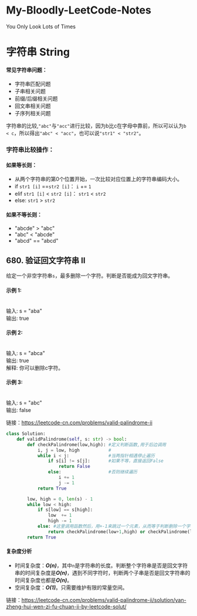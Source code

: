 # My-Bloodly-LeetCode-Notes
You Only Look Lots of Times

# 字符串 String

#### 常见字符串问题：
* 字符串匹配问题
* 子串相关问题
* 前缀/后缀相关问题
* 回文串相关问题
* 子序列相关问题

字符串的比较,`"abc"`与`"acc"`进行比较，因为b比c在字母中靠前，所以可以认为`b < c`，所以得出`"abc" < "acc"`，也可以说`"str1" < "str2"`。

### 字符串比较操作：
#### 如果等长则：
* 从两个字符串的第0个位置开始，一次比较对应位置上的字符串编码大小。
* if   `str1 [i]` ==`str2 [i]`： `i` += `1`
* elif `str1 [i]` < `str2 [i]`： `str1` < `str2`
* else: `str1` > `str2`
#### 如果不等长则：
* "abcde" > "abc"
* "abc" < "abcde"
* "abcd" == "abcd" 

##  680. 验证回文字符串 Ⅱ
给定一个非空字符串`s`，最多删除一个字符。判断是否能成为回文字符串。

#### 示例 1:
<br>输入: s = "aba"
<br>输出: true

#### 示例 2:
<br>输入: s = "abca"
<br>输出: true
<br>解释: 你可以删除c字符。

#### 示例 3:
<br>输入: s = "abc"
<br>输出: false

链接：https://leetcode-cn.com/problems/valid-palindrome-ii


```Python
class Solution:
    def validPalindrome(self, s: str) -> bool:
        def checkPalindrome(low,high): #定义判断函数,用于后边调用
            i, j = low, high           #
            while i < j:               #当两指针相遇停止遍历
                if s[i] != s[j]:       #如果不等，直接返回False
                    return False
                else:                  #否则继续遍历
                    i += 1
                    j -= 1
            return True

        low, high = 0, len(s) - 1
        while low < high:
            if s[low] == s[high]:
                low  += 1
                high -= 1
            else: #这里调用函数然后，用+-1来跳过一个元素，从而等于判断删除一个字符是否回文
                return checkPalindrome(low+1,high) or checkPalindrome(low,high-1)
        return True
```

#### 复杂度分析

* 时间复杂度：***O(n)***，其中`n`是字符串的长度。判断整个字符串是否是回文字符串的时间复杂度是***O(n)***，遇到不同字符时，判断两个子串是否是回文字符串的时间复杂度也都是***O(n)***。
* 空间复杂度：***O(1)***。只需要维护有限的常量空间。

链接：https://leetcode-cn.com/problems/valid-palindrome-ii/solution/yan-zheng-hui-wen-zi-fu-chuan-ii-by-leetcode-solut/
